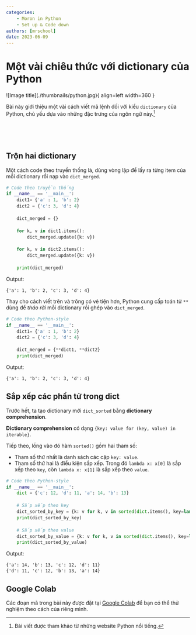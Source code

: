 ```yaml
---
categories:
    - Moron in Python
    - Set up & Code down
authors: [mrschool]
date: 2023-06-09
---
```


# Một vài chiêu thức với dictionary của Python

<div class="result" markdown>
![Image title](./thumbnails/python.jpg){ align=left width=360 }

Bài này giới thiệu một vài cách viết mã lệnh đối với kiểu `dictionary` của Python, chủ yếu dựa vào những đặc trưng của ngôn ngữ này.[^1]
</div>

[^1]: Bài viết được tham khảo từ những website Python nổi tiếng.

<br>
<br>

<!-- more -->

<br>

## Trộn hai dictionary

Một cách code theo truyền thống là, dùng vòng lặp để lấy ra từng item của mỗi dictionary rồi nạp vào `dict_merged`.

``` py linenums="1"
# Code theo truyền thống
if __name__ == '__main__':
    dict1= {'a' : 1, 'b': 2}
    dict2 = {'c': 3, 'd': 4}

    dict_merged = {}

    for k, v in dict1.items():
        dict_merged.update({k: v})

    for k, v in dict2.items():
        dict_merged.update({k: v})

    print(dict_merged)
```

Output:

``` pycon
{'a': 1, 'b': 2, 'c': 3, 'd': 4}
```

Thay cho cách viết trên và trông có vẻ tiện hơn, Python cung cấp toán tử `**` dùng để *tháo rời* mỗi dictionary rồi ghép vào `dict_merged`.

``` py linenums="1"
# Code theo Python-style
if __name__ == '__main__':
    dict1= {'a' : 1, 'b': 2}
    dict2 = {'c': 3, 'd': 4}

    dict_merged = {**dict1, **dict2}
    print(dict_merged)
```

Output:

``` pycon
{'a': 1, 'b': 2, 'c': 3, 'd': 4}
```

## Sắp xếp các phần tử trong dict

Trước hết, ta tạo dictionary mới `dict_sorted` bằng **dictionary comprehension**.

**Dictionary comprehension** có dạng `{key: value for (key, value) in iterable}`.

Tiếp theo, lồng vào đó hàm `sorted()` gồm hai tham số:

- Tham số thứ nhất là danh sách các cặp `key: value`.
- Tham số thứ hai là điều kiện sắp xếp. Trong đó `lambda x: x[0]` là sắp xếp theo `key`, còn `lambda x: x[1]` là sắp xếp theo `value`.

``` py linenums="1"
# Code theo Python-style
if __name__ == '__main__':
    dict = {'c': 12, 'd': 11, 'a': 14, 'b': 13}

    # Sắp xếp theo key
    dict_sorted_by_key = {k: v for k, v in sorted(dict.items(), key=lambda x: x[0])}
    print(dict_sorted_by_key)

    # Sắp xếp theo value
    dict_sorted_by_value = {k: v for k, v in sorted(dict.items(), key=lambda x: x[1])}
    print(dict_sorted_by_value)
```

Output:

``` pycon
{'a': 14, 'b': 13, 'c': 12, 'd': 11}
{'d': 11, 'c': 12, 'b': 13, 'a': 14}
```

## Google Colab

Các đoạn mã trong bài này được đặt tại <a href="https://colab.research.google.com/drive/15HAAnFykSYH20xsIVhOUDS4OSzDnsNB1?usp=sharing" target="_blank">Google Colab</a> để bạn có thể thử nghiệm theo cách của riêng mình.